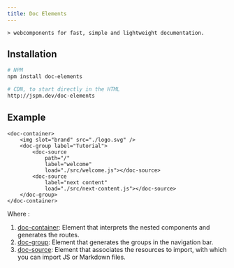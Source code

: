 ```yaml
---
title: Doc Elements
---
```


    > webcomponents for fast, simple and lightweight documentation.

## Installation

```bash
# NPM
npm install doc-elements

# CDN, to start directly in the HTML
http://jspm.dev/doc-elements
```

## Example

```markup
<doc-container>
    <img slot="brand" src="./logo.svg" />
    <doc-group label="Tutorial">
        <doc-source
            path="/"
            label="welcome"
            load="./src/welcome.js"></doc-source>
        <doc-source
            label="next content"
            load="./src/next-content.js"></doc-source>
    </doc-group>
</doc-container>
```

Where :

1. [doc-container](/components/doc-container): Element that interprets the nested components and generates the routes.
2. [doc-group](/components/doc-group): Element that generates the groups in the navigation bar.
3. [doc-source](/components/doc-source): Element that associates the resources to import, with which you can import JS or Markdown files.
